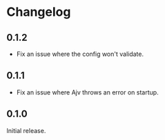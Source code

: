 # Changelog

## 0.1.2

- Fix an issue where the config won't validate.

## 0.1.1

- Fix an issue where Ajv throws an error on startup.

## 0.1.0

Initial release.
